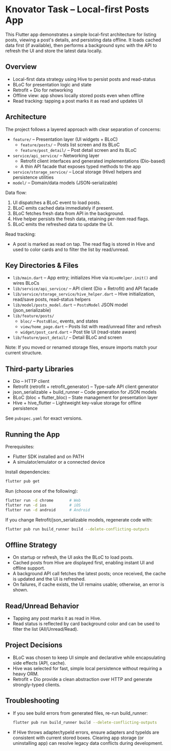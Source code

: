 # Knovator Task – Local-first Posts App

This Flutter app demonstrates a simple local-first architecture for listing posts, viewing a post's details, and persisting data offline. It loads cached data first (if available), then performs a background sync with the API to refresh the UI and store the latest data locally.

## Overview

- Local-first data strategy using Hive to persist posts and read-status
- BLoC for presentation logic and state
- Retrofit + Dio for networking
- Offline view: app shows locally stored posts even when offline
- Read tracking: tapping a post marks it as read and updates UI

## Architecture

The project follows a layered approach with clear separation of concerns:

- `feature/` – Presentation layer (UI widgets + BLoC)
  - `feature/posts/` – Posts list screen and its BLoC
  - `feature/post_detail/` – Post detail screen and its BLoC
- `service/api_service/` – Networking layer
  - Retrofit client interfaces and generated implementations (Dio-based)
  - A thin API facade that exposes typed methods to the app
- `service/storage_service/` – Local storage (Hive) helpers and persistence utilities
- `model/` – Domain/data models (JSON-serializable)

Data flow:
1. UI dispatches a BLoC event to load posts.
2. BLoC emits cached data immediately if present.
3. BLoC fetches fresh data from API in the background.
4. Hive helper persists the fresh data, retaining per-item read flags.
5. BLoC emits the refreshed data to update the UI.

Read tracking:
- A post is marked as read on tap. The read flag is stored in Hive and used to color cards and to filter the list by read/unread.

## Key Directories & Files

- `lib/main.dart` – App entry; initializes Hive via `HiveHelper.init()` and wires BLoCs
- `lib/service/api_service/` – API client (Dio + Retrofit) and API facade
- `lib/service/storage_service/hive_helper.dart` – Hive initialization, read/save posts, read-status helpers
- `lib/model/posts_model.dart` – `PostsModel` JSON model (json_serializable)
- `lib/feature/posts/`
  - `bloc/` – `PostsBloc`, events, and states
  - `view/home_page.dart` – Posts list with read/unread filter and refresh
  - `widget/post_card.dart` – Post tile UI (read-state aware)
- `lib/feature/post_detail/` – Detail BLoC and screen

Note: If you moved or renamed storage files, ensure imports match your current structure.

## Third-party Libraries

- Dio – HTTP client
- Retrofit (retrofit + retrofit_generator) – Type-safe API client generator
- json_serializable + build_runner – Code generation for JSON models
- BLoC (bloc + flutter_bloc) – State management for presentation layer
- Hive + hive_flutter – Lightweight key-value storage for offline persistence

See `pubspec.yaml` for exact versions.

## Running the App

Prerequisites:
- Flutter SDK installed and on PATH
- A simulator/emulator or a connected device

Install dependencies:

```bash
flutter pub get
```

Run (choose one of the following):

```bash
flutter run -d chrome       # Web
flutter run -d ios          # iOS
flutter run -d android      # Android
```

If you change Retrofit/json_serializable models, regenerate code with:

```bash
flutter pub run build_runner build --delete-conflicting-outputs
```

## Offline Strategy

- On startup or refresh, the UI asks the BLoC to load posts.
- Cached posts from Hive are displayed first, enabling instant UI and offline support.
- A background API call fetches the latest posts; once received, the cache is updated and the UI is refreshed.
- On failures, if cache exists, the UI remains usable; otherwise, an error is shown.

## Read/Unread Behavior

- Tapping any post marks it as read in Hive.
- Read status is reflected by card background color and can be used to filter the list (All/Unread/Read).

## Project Decisions

- BLoC was chosen to keep UI simple and declarative while encapsulating side effects (API, cache).
- Hive was selected for fast, simple local persistence without requiring a heavy ORM.
- Retrofit + Dio provide a clean abstraction over HTTP and generate strongly-typed clients.

## Troubleshooting

- If you see build errors from generated files, re-run build_runner:
  ```bash
  flutter pub run build_runner build --delete-conflicting-outputs
  ```
- If Hive throws adapter/typeId errors, ensure adapters and typeIds are consistent with current stored boxes. Clearing app storage (or uninstalling app) can resolve legacy data conflicts during development.

